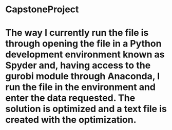 # CapstoneProject
# The way I currently run the file is through opening the file in a Python development environment known as Spyder and, having access to the gurobi module through Anaconda, I run the file in the environment and enter the data requested. The solution is optimized and a text file is created with the optimization.
